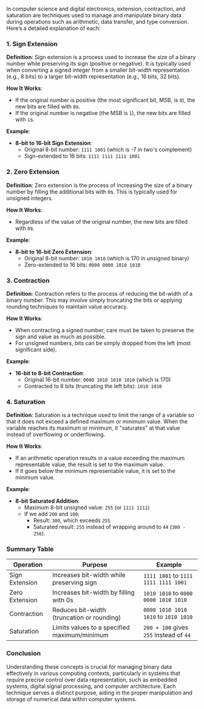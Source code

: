 In computer science and digital electronics, extension, contraction, and saturation are techniques used to manage and manipulate binary data during operations such as arithmetic, data transfer, and type conversion. Here’s a detailed explanation of each:

### 1. Sign Extension

**Definition**: Sign extension is a process used to increase the size of a binary number while preserving its sign (positive or negative). It is typically used when converting a signed integer from a smaller bit-width representation (e.g., 8 bits) to a larger bit-width representation (e.g., 16 bits, 32 bits).

**How It Works**:
- If the original number is positive (the most significant bit, MSB, is `0`), the new bits are filled with `0`s.
- If the original number is negative (the MSB is `1`), the new bits are filled with `1`s.

**Example**:
- **8-bit to 16-bit Sign Extension**:
  - Original 8-bit number: `1111 1001` (which is -7 in two's complement)
  - Sign-extended to 16 bits: `1111 1111 1111 1001`

### 2. Zero Extension

**Definition**: Zero extension is the process of increasing the size of a binary number by filling the additional bits with `0`s. This is typically used for unsigned integers.

**How It Works**:
- Regardless of the value of the original number, the new bits are filled with `0`s.

**Example**:
- **8-bit to 16-bit Zero Extension**:
  - Original 8-bit number: `1010 1010` (which is 170 in unsigned binary)
  - Zero-extended to 16 bits: `0000 0000 1010 1010`

### 3. Contraction

**Definition**: Contraction refers to the process of reducing the bit-width of a binary number. This may involve simply truncating the bits or applying rounding techniques to maintain value accuracy.

**How It Works**:
- When contracting a signed number, care must be taken to preserve the sign and value as much as possible.
- For unsigned numbers, bits can be simply dropped from the left (most significant side).

**Example**:
- **16-bit to 8-bit Contraction**:
  - Original 16-bit number: `0000 1010 1010 1010` (which is 170)
  - Contracted to 8 bits (truncating the left bits): `1010 1010`

### 4. Saturation

**Definition**: Saturation is a technique used to limit the range of a variable so that it does not exceed a defined maximum or minimum value. When the variable reaches its maximum or minimum, it "saturates" at that value instead of overflowing or underflowing.

**How It Works**:
- If an arithmetic operation results in a value exceeding the maximum representable value, the result is set to the maximum value.
- If it goes below the minimum representable value, it is set to the minimum value.

**Example**:
- **8-bit Saturated Addition**:
  - Maximum 8-bit unsigned value: `255` (or `1111 1111`)
  - If we add `200` and `100`:
    - Result: `300`, which exceeds `255`
    - Saturated result: `255` instead of wrapping around to `44` (`300 - 256`).

### Summary Table

| **Operation**       | **Purpose**                                       | **Example**                         |
|---------------------|---------------------------------------------------|-------------------------------------|
| Sign Extension      | Increases bit-width while preserving sign        | `1111 1001` to `1111 1111 1111 1001` |
| Zero Extension      | Increases bit-width by filling with 0s           | `1010 1010` to `0000 0000 1010 1010` |
| Contraction         | Reduces bit-width (truncation or rounding)       | `0000 1010 1010 1010` to `1010 1010` |
| Saturation          | Limits values to a specified maximum/minimum      | `200 + 100` gives `255` instead of `44` |

### Conclusion

Understanding these concepts is crucial for managing binary data effectively in various computing contexts, particularly in systems that require precise control over data representation, such as embedded systems, digital signal processing, and computer architecture. Each technique serves a distinct purpose, aiding in the proper manipulation and storage of numerical data within computer systems.
